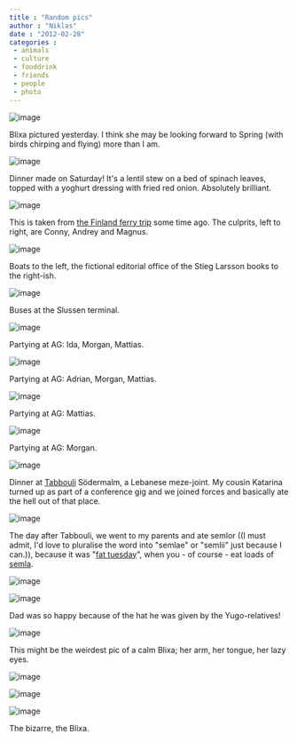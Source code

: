 ```yaml
---
title : "Random pics"
author : "Niklas"
date : "2012-02-28"
categories : 
 - animals
 - culture
 - fooddrink
 - friends
 - people
 - photo
---
```


![image](https://niklasblog.com/wp-content/wpid-DSC_0034.jpg "DSC_0034.jpg")

Blixa pictured yesterday. I think she may be looking forward to Spring (with birds chirping and flying) more than I am.

![image](https://niklasblog.com/wp-content/wpid-DSC_0022.jpg "DSC_0022.jpg")

Dinner made on Saturday! It's a lentil stew on a bed of spinach leaves, topped with a yoghurt dressing with fried red onion. Absolutely brilliant.

![image](https://niklasblog.com/wp-content/wpid-P1180962.jpg "P1180962.jpg")

This is taken from [the Finland ferry trip](https://niklasblog.com/?p=9863) some time ago. The culprits, left to right, are Conny, Andrey and Magnus.

![image](https://niklasblog.com/wp-content/wpid-P1180964.jpg "P1180964.jpg")

Boats to the left, the fictional editorial office of the Stieg Larsson books to the right-ish.

![image](https://niklasblog.com/wp-content/wpid-P1180968.jpg "P1180968.jpg")

Buses at the Slussen terminal.

![image](https://niklasblog.com/wp-content/wpid-P1180984.jpg "P1180984.jpg")

Partying at AG: Ida, Morgan, Mattias.

![image](https://niklasblog.com/wp-content/wpid-P1180985.jpg "P1180985.jpg")

Partying at AG: Adrian, Morgan, Mattias.

![image](https://niklasblog.com/wp-content/wpid-P1190046.jpg "P1190046.jpg")

Partying at AG: Mattias.

![image](https://niklasblog.com/wp-content/wpid-P1190039.jpg "P1190039.jpg")

Partying at AG: Morgan.

![image](https://niklasblog.com/wp-content/wpid-P1190086.jpg "P1190086.jpg")

Dinner at [Tabbouli](http://www.tabbouli.eu) Södermalm, a Lebanese meze-joint. My cousin Katarina turned up as part of a conference gig and we joined forces and basically ate the hell out of that place.

![image](https://niklasblog.com/wp-content/wpid-P1190095.jpg "P1190095.jpg")

The day after Tabbouli, we went to my parents and ate semlor ((I must admit, I'd love to pluralise the word into "semlae" or "semlii" just because I can.)), because it was "[fat tuesday](http://en.wikipedia.org/wiki/Fettisdagen)", when you - of course - eat loads of [semla](http://en.wikipedia.org/wiki/Semla).

![image](https://niklasblog.com/wp-content/wpid-P1190100.jpg "P1190100.jpg")

![image](https://niklasblog.com/wp-content/wpid-P1190101.jpg "P1190101.jpg")

Dad was so happy because of the hat he was given by the Yugo-relatives!

![image](https://niklasblog.com/wp-content/wpid-P1190115.jpg "P1190115.jpg")

This might be the weirdest pic of a calm Blixa; her arm, her tongue, her lazy eyes.

![image](https://niklasblog.com/wp-content/wpid-P1190117.jpg "P1190117.jpg")

![image](https://niklasblog.com/wp-content/wpid-P1190121.jpg "P1190121.jpg")

![image](https://niklasblog.com/wp-content/wpid-P1190129.jpg "P1190129.jpg")

The bizarre, the Blixa.
